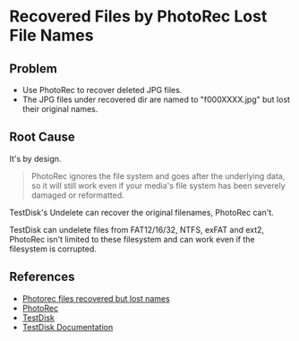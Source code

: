 # Recovered Files by PhotoRec Lost File Names

## Problem
* Use PhotoRec to recover deleted JPG files.
* The JPG files under recovered dir are named to "f000XXXX.jpg" but lost their original names.

## Root Cause
It's by design.
> PhotoRec ignores the file system and goes after the underlying data, so it will still work even if your media's file system has been severely damaged or reformatted.

TestDisk's Undelete can recover the original filenames, PhotoRec can't.

TestDisk can undelete files from FAT12/16/32, NTFS, exFAT and ext2, PhotoRec isn't limited to these filesystem and can work even if the filesystem is corrupted.

## References
* [Photorec files recovered but lost names](https://forum.cgsecurity.org/phpBB3/viewtopic.php?t=9894)
* [PhotoRec](https://www.cgsecurity.org/wiki/PhotoRec)
* [TestDisk](https://www.cgsecurity.org/wiki/TestDisk)
* [TestDisk Documentation](https://www.cgsecurity.org/testdisk.pdf)

